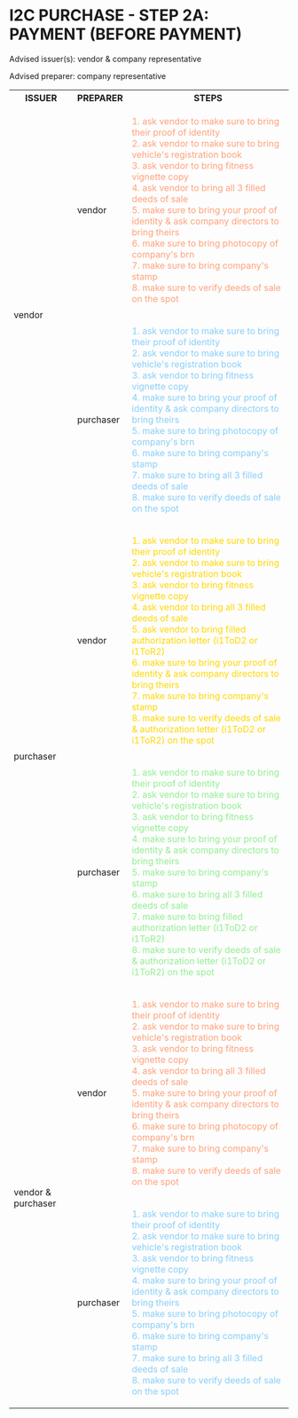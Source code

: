 # I2C PURCHASE - STEP 2A: PAYMENT (BEFORE PAYMENT)

Advised issuer(s): vendor & company representative

Advised preparer: company representative

<table>
  <tr>
    <th>ISSUER</th>
    <th>PREPARER</th>
    <th>STEPS</th>
  </tr>

  <tr>
    <!-- ISSUER: vendor -->
    <!-- PREPARER: vendor -->
    <td rowspan="2">vendor</td>
    <td>vendor</td>
    <td style="color: lightsalmon;">
      <ol style="padding: 0; list-style-position: inside;">
        <li>ask vendor to make sure to bring their proof of identity</li>
        <li>ask vendor to make sure to bring vehicle's registration book</li>
        <li>ask vendor to bring fitness vignette copy</li>
        <li>ask vendor to bring all 3 filled deeds of sale</li>
        <li>make sure to bring your proof of identity & ask company directors to bring theirs</li>
        <li>make sure to bring photocopy of company's brn</li>
        <li>make sure to bring company's stamp</li>
        <li>make sure to verify deeds of sale on the spot</li>
      </ol>
    </td>
  </tr>
  <tr>
    <!-- ISSUER: vendor -->
    <!-- PREPARER: purchaser -->
    <td>purchaser</td>
    <td style="color: lightskyblue;">
      <ol style="padding: 0; list-style-position: inside;">
        <li>ask vendor to make sure to bring their proof of identity</li>
        <li>ask vendor to make sure to bring vehicle's registration book</li>
        <li>ask vendor to bring fitness vignette copy</li>
        <li>make sure to bring your proof of identity & ask company directors to bring theirs</li>
        <li>make sure to bring photocopy of company's brn</li>
        <li>make sure to bring company's stamp</li>
        <li>make sure to bring all 3 filled deeds of sale</li>
        <li>make sure to verify deeds of sale on the spot</li>
      </ol>
    </td>
  </tr>

  <tr>
    <!-- ISSUER: purchaser -->
    <!-- PREPARER: vendor -->
    <td rowspan="2">purchaser</td>
    <td>vendor</td>
    <td style="color: gold;">
      <ol style="padding: 0; list-style-position: inside;">
        <li>ask vendor to make sure to bring their proof of identity</li>
        <li>ask vendor to make sure to bring vehicle's registration book</li>
        <li>ask vendor to bring fitness vignette copy</li>
        <li>ask vendor to bring all 3 filled deeds of sale</li>
        <li>ask vendor to bring filled authorization letter (i1ToD2 or i1ToR2)</li>
        <li>make sure to bring your proof of identity & ask company directors to bring theirs</li>
        <li>make sure to bring company's stamp</li>
        <li>make sure to verify deeds of sale & authorization letter (i1ToD2 or i1ToR2) on the spot</li>
      </ol>
    </td>
  </tr>
  <tr>
    <!-- ISSUER: purchaser -->
    <!-- PREPARER: purchaser -->
    <td>purchaser</td>
    <td style="color: lightgreen;">
      <ol style="padding: 0; list-style-position: inside;">
        <li>ask vendor to make sure to bring their proof of identity</li>
        <li>ask vendor to make sure to bring vehicle's registration book</li>
        <li>ask vendor to bring fitness vignette copy</li>
        <li>make sure to bring your proof of identity & ask company directors to bring theirs</li>
        <li>make sure to bring company's stamp</li>
        <li>make sure to bring all 3 filled deeds of sale</li>
        <li>make sure to bring filled authorization letter (i1ToD2 or i1ToR2)</li>
        <li>make sure to verify deeds of sale & authorization letter (i1ToD2 or i1ToR2) on the spot</li>
      </ol>
    </td>
  </tr>

  <tr>
    <!-- ISSUER: vendor & purchaser -->
    <!-- PREPARER: vendor -->
    <td rowspan="2">vendor & purchaser</td>
    <td>vendor</td>
    <td style="color: lightsalmon;">
      <ol style="padding: 0; list-style-position: inside;">
        <li>ask vendor to make sure to bring their proof of identity</li>
        <li>ask vendor to make sure to bring vehicle's registration book</li>
        <li>ask vendor to bring fitness vignette copy</li>
        <li>ask vendor to bring all 3 filled deeds of sale</li>
        <li>make sure to bring your proof of identity & ask company directors to bring theirs</li>
        <li>make sure to bring photocopy of company's brn</li>
        <li>make sure to bring company's stamp</li>
        <li>make sure to verify deeds of sale on the spot</li>
      </ol>
    </td>
  </tr>
  <tr>
    <!-- ISSUER: vendor & purchaser -->
    <!-- PREPARER: purchaser -->
    <td>purchaser</td>
    <td style="color: lightskyblue;">
      <ol style="padding: 0; list-style-position: inside;">
        <li>ask vendor to make sure to bring their proof of identity</li>
        <li>ask vendor to make sure to bring vehicle's registration book</li>
        <li>ask vendor to bring fitness vignette copy</li>
        <li>make sure to bring your proof of identity & ask company directors to bring theirs</li>
        <li>make sure to bring photocopy of company's brn</li>
        <li>make sure to bring company's stamp</li>
        <li>make sure to bring all 3 filled deeds of sale</li>
        <li>make sure to verify deeds of sale on the spot</li>
      </ol>
    </td>
  </tr>
</table>
